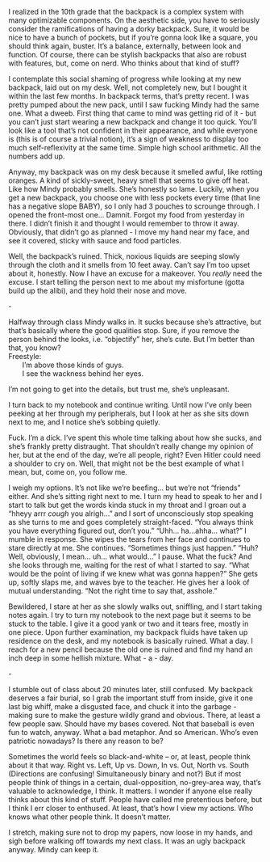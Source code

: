 I realized in the 10th grade that the backpack is a complex system with many optimizable components. On the aesthetic side, you have to seriously consider the ramifications of having a dorky backpack. Sure, it would be nice to have a bunch of pockets, but if you’re gonna look like a square, you should think again, buster. It’s a balance, externally, between look and function. Of course, there can be stylish backpacks that also are robust with features, but, come on nerd. Who thinks about that kind of stuff?

I contemplate this social shaming of progress while looking at my new backpack, laid out on my desk. Well, not completely new, but I bought it within the last few months. In backpack terms, that’s pretty recent. I was pretty pumped about the new pack, until I saw fucking Mindy had the same one. What a dweeb. First thing that came to mind was getting rid of it - but you can’t just start wearing a new backpack and change it too quick. You’ll look like a tool that’s not confident in their appearance, and while everyone is (this is of course a trivial notion), it’s a sign of weakness to display too much self-reflexivity at the same time. Simple high school arithmetic. All the numbers add up.

Anyway, my backpack was on my desk because it smelled awful, like rotting oranges. A kind of sickly-sweet, heavy smell that seems to give off heat. Like how Mindy probably smells. She’s honestly so lame. Luckily, when you get a new backpack, you choose one with less pockets every time (that line has a negative slope BABY), so I only had 3 pouches to scrounge through. I opened the front-most one… Damnit. Forgot my food from yesterday in there. I didn’t finish it and thought I would remember to throw it away. Obviously, that didn’t go as planned - I move my hand near my face, and see it covered, sticky with sauce and food particles.

Well, the backpack’s ruined. Thick, noxious liquids are seeping slowly through the cloth and it smells from 10 feet away. Can’t say I’m too upset about it, honestly. Now I have an excuse for a makeover. You *really* need the excuse. I start telling the person next to me about my misfortune (gotta build up the alibi), and they hold their nose and move.

\-

Halfway through class Mindy walks in. It sucks because she’s attractive, but that’s basically where the good qualities stop. Sure, if you remove the person behind the looks, i.e. “objectify” her, she’s cute. But I’m better than that, you know?   
Freestyle:  
&nbsp;&nbsp;&nbsp;&nbsp;&nbsp;&nbsp;	I’m above those kinds of guys.   
&nbsp;&nbsp;&nbsp;&nbsp;&nbsp;&nbsp;	I see the wackness behind her eyes.

I’m not going to get into the details, but trust me, she’s unpleasant. 

I turn back to my notebook and continue writing. Until now I’ve only been peeking at her through my peripherals, but I look at her as she sits down next to me, and I notice she’s sobbing quietly.

Fuck. I’m a dick. I’ve spent this whole time talking about how she sucks, and she’s frankly pretty distraught. That shouldn’t really change my opinion of her, but at the end of the day, we’re all people, right? Even Hitler could need a shoulder to cry on. Well, that might not be the best example of what I mean, but, come on, you follow me. 

I weigh my options. It’s not like we’re beefing… but we’re not “friends” either. And she’s sitting right next to me. I turn my head to speak to her and I start to talk but get the words kinda stuck in my throat and I groan out a “hheyy arrr *cough* you alrigh…” and I sort of unconsciously stop speaking as she turns to me and goes completely straight-faced. 
“You always think you have everything figured out, don’t you.”
“Uhh… ha…ahha… what?” I mumble in response. She wipes the tears from her face and continues to stare directly at me.
She continues. “Sometimes things just happen.”
“Huh? Well, obviously, I mean… uh… what would…” 
I pause. What the fuck? And she looks through me, waiting for the rest of what I started to say.
“What would be the point of living if we knew what was gonna happen?”
She gets up, softly slaps me, and waves bye to the teacher. He gives her a look of mutual understanding. “Not the right time to say that, asshole.” 

Bewildered, I stare at her as she slowly walks out, sniffling, and I start taking notes again. I try to turn my notebook to the next page but it seems to be stuck to the table. I give it a good yank or two and it tears free, mostly in one piece. Upon further examination, my backpack fluids have taken up residence on the desk, and my notebook is basically ruined. What a day. I reach for a new pencil because the old one is ruined and find my hand an inch deep in some hellish mixture. What - a - day.

\-

I stumble out of class about 20 minutes later, still confused. My backpack deserves a fair burial, so I grab the important stuff from inside, give it one last big whiff, make a disgusted face, and chuck it into the garbage - making sure to make the gesture wildly grand and obvious. There, at least a few people saw. Should have my bases covered. Not that baseball is even fun to watch, anyway. What a bad metaphor. And so American. Who’s even patriotic nowadays? Is there any reason to be? 

Sometimes the world feels so black-and-white – or, at least, people think about it that way. Right vs. Left, Up vs. Down, In vs. Out, North vs. South (Directions are confusing! Simultaneously binary and not?) But if most people think of things in a certain, dual-opposition, no-grey-area way, that’s valuable to acknowledge, I think. It matters. I wonder if anyone else really thinks about this kind of stuff. People have called me pretentious before, but I think I err closer to enthused. At least, that’s how I view my actions. Who knows what other people think. It doesn’t matter. 
	
I stretch, making sure not to drop my papers, now loose in my hands, and sigh before walking off towards my next class. It was an ugly backpack anyway. Mindy can keep it. 

